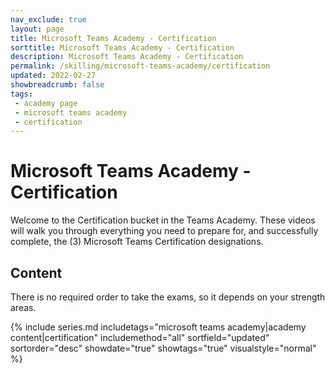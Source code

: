 ```yaml
---
nav_exclude: true
layout: page
title: Microsoft Teams Academy - Certification
sorttitle: Microsoft Teams Academy - Certification
description: Microsoft Teams Academy - Certification
permalink: /skilling/microsoft-teams-academy/certification
updated: 2022-02-27
showbreadcrumb: false
tags: 
 - academy page
 - microsoft teams academy
 - certification
---
```


# Microsoft Teams Academy - Certification

Welcome to the Certification bucket in the Teams Academy. These videos will walk you through everything you need to prepare for, and successfully complete, the (3) Microsoft Teams Certification designations. 

## Content

There is no required order to take the exams, so it depends on your strength areas. 

{% include series.md 
    includetags="microsoft teams academy|academy content|certification" 
    includemethod="all" 
    sortfield="updated" sortorder="desc" showdate="true" showtags="true" 
    visualstyle="normal"
%}

